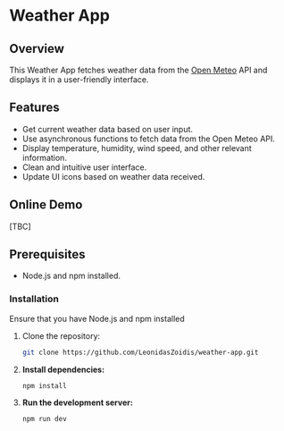 # Weather App

## Overview

This Weather App fetches weather data from the [Open Meteo](https://open-meteo.com) API and displays it in a user-friendly interface.

## Features

- Get current weather data based on user input.
- Use asynchronous functions to fetch data from the Open Meteo API.
- Display temperature, humidity, wind speed, and other relevant information.
- Clean and intuitive user interface.
- Update UI icons based on weather data received. 

## Online Demo

[TBC]

## Prerequisites

- Node.js and npm installed.

### Installation
Ensure that you have Node.js and npm installed

1. Clone the repository:

   ```bash
   git clone https://github.com/LeonidasZoidis/weather-app.git
   
2. **Install dependencies:**

    ```bash
    npm install
    ```

3. **Run the development server:**

    ```bash
    npm run dev
    ```
